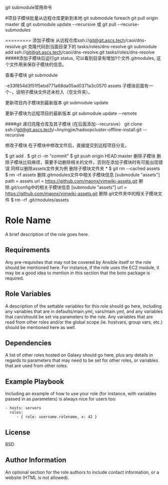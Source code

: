 
git submodule常用命令

#项目子模块批量从远程仓库更新到本地
git submodule foreach git pull origin master
或
git submodule update --recursive
或
git pull --recurse-submodules


=========
添加子模块 从远程仓库ssh://git@git.ascs.tech/caoi/dns-resolve.git 克隆代码到当面目录下的 tasks/roles/dns-resolve
git submodule add ssh://git@git.ascs.tech/caoi/dns-resolve.git tasks/roles/dns-resolve
#####添加子模块后运行git status, 可以看到目录有增加1个文件.gitmodules, 这个文件用来保存子模块的信息。

查看子模块
git submodule

 -e33f854d3f51f5ebd771a68da05ad0371a3c0570 assets
子模块前面有一个-，说明子模块文件还未检入（空文件夹）。

更新项目内子模块到最新版本
git submodule update

更新子模块为远程项目的最新版本
git submodule update --remote


####git 递归克隆仓库及其子模块  (在后面添加--recursive）
git clone ssh://git@git.ascs.tech/~linyingjie/hadoopcluster-offline-install.git --recursive



修改子模块
在子模块中修改文件后，直接提交到远程项目分支。

$ git add .
$ git ci -m "commit"
$ git push origin HEAD:master
删除子模块
删除子模块比较麻烦，需要手动删除相关的文件，否则在添加子模块时有可能出现错误
同样以删除assets文件夹为例
       删除子模块文件夹
       * $ git rm --cached assets
        $ rm -rf assets
        删除.gitmodules文件中相关子模块信息
        [submodule "assets"]
          path = assets
          url = https://github.com/maonx/vimwiki-assets.git
        删除.git/config中的相关子模块信息
        [submodule "assets"]
          url = https://github.com/maonx/vimwiki-assets.git
        删除.git文件夹中的相关子模块文件
        $ rm -rf .git/modules/assets
        
Role Name
=========

A brief description of the role goes here.

Requirements
------------

Any pre-requisites that may not be covered by Ansible itself or the role should be mentioned here. For instance, if the role uses the EC2 module, it may be a good idea to mention in this section that the boto package is required.

Role Variables
--------------

A description of the settable variables for this role should go here, including any variables that are in defaults/main.yml, vars/main.yml, and any variables that can/should be set via parameters to the role. Any variables that are read from other roles and/or the global scope (ie. hostvars, group vars, etc.) should be mentioned here as well.

Dependencies
------------

A list of other roles hosted on Galaxy should go here, plus any details in regards to parameters that may need to be set for other roles, or variables that are used from other roles.

Example Playbook
----------------

Including an example of how to use your role (for instance, with variables passed in as parameters) is always nice for users too:

    - hosts: servers
      roles:
         - { role: username.rolename, x: 42 }

License
-------

BSD

Author Information
------------------

An optional section for the role authors to include contact information, or a website (HTML is not allowed).
